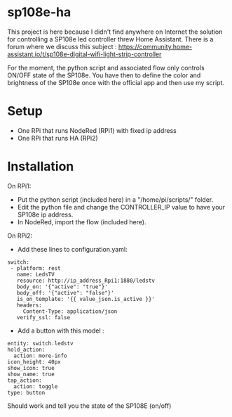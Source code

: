 # sp108e-ha
This project is here because I didn't find anywhere on Internet the solution for controlling a SP108e led controller threw Home Assistant.
There is a forum where we discuss this subject :
https://community.home-assistant.io/t/sp108e-digital-wifi-light-strip-controller

For the moment, the python script and associated flow only controls ON/OFF state of the SP108e.
You have then to define the color and brightness of the SP108e once with the official app and then use my script.

# Setup

* One RPi that runs NodeRed (RPi1) with fixed ip address
* One RPi that runs HA (RPi2)

# Installation

On RPi1:
* Put the python script (included here) in a "/home/pi/scripts/" folder.
* Edit the python file and change the CONTROLLER_IP value to have your SP108e ip address.
* In NodeRed, import the flow (included here).

On RPi2:
* Add these lines to configuration.yaml:
```
switch:
 - platform: rest
   name: LedsTV
   resource: http://ip_address_Rpi1:1880/ledstv
   body_on: '{"active": "true"}'
   body_off: '{"active": "false"}'
   is_on_template: '{{ value_json.is_active }}'
   headers:
     Content-Type: application/json
   verify_ssl: false
``` 
    
* Add a button with this model :
```
entity: switch.ledstv
hold_action:
  action: more-info
icon_height: 40px
show_icon: true
show_name: true
tap_action:
  action: toggle
type: button
```

Should work and tell you the state of the SP108E (on/off)
